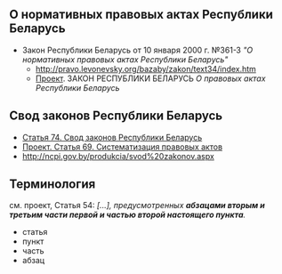## О нормативных правовых актах Республики Беларусь

* Закон Республики Беларусь от 10 января 2000 г. №361-З _"О нормативных правовых актах Республики Беларусь"_
  * http://pravo.levonevsky.org/bazaby/zakon/text34/index.htm
  * [Проект](http://www.pravo.by/main.aspx?guid=3941&p0=2012001001). ЗАКОН РЕСПУБЛИКИ БЕЛАРУСЬ _О правовых актах Республики Беларусь_

## Свод законов Республики Беларусь

* [Статья 74. Свод законов Республики Беларусь](http://pravo.levonevsky.org/bazaby/zakon/text34/page7.htm)
* [Проект. Статья 69. Систематизация правовых актов](http://www.pravo.by/main.aspx?guid=3941&p0=2012001001)
* http://ncpi.gov.by/produkcia/svod%20zakonov.aspx

## Терминология

см. проект, Статья 54: _[...], предусмотренных **абзацами вторым и третьим части первой и частью второй настоящего пункта**._

* статья
* пункт
* часть
* абзац
